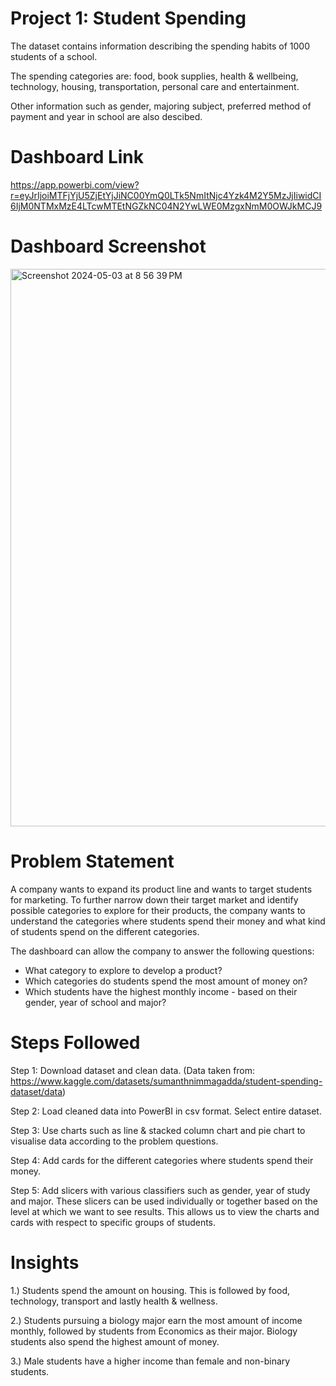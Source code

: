 # Project 1: Student Spending

The dataset contains information describing the spending habits of 1000 students of a school. 

The spending categories are: food, book supplies, health & wellbeing, technology, housing, transportation, personal care and entertainment. 

Other information such as gender, majoring subject, preferred method of payment and year in school are also descibed. 


# Dashboard Link
https://app.powerbi.com/view?r=eyJrIjoiMTFjYjU5ZjEtYjJiNC00YmQ0LTk5NmItNjc4Yzk4M2Y5MzJjIiwidCI6IjM0NTMxMzE4LTcwMTEtNGZkNC04N2YwLWE0MzgxNmM0OWJkMCJ9


# Dashboard Screenshot
<img width="892" alt="Screenshot 2024-05-03 at 8 56 39 PM" src="https://github.com/arya-p/Project-1-Student-Spending/assets/63189431/56581bf6-ab58-4863-83a5-cedc57c1eec7">


# Problem Statement

A company wants to expand its product line and wants to target students for marketing. To further narrow down their target market and identify possible categories to explore for their products, the company wants to understand the categories where students spend their money and what kind of students spend on the different categories.

The dashboard can allow the company to answer the following questions:
- What category to explore to develop a product?
- Which categories do students spend the most amount of money on?
- Which students have the highest monthly income - based on their gender, year of school and major?
  

# Steps Followed
Step 1: Download dataset and clean data. (Data taken from: https://www.kaggle.com/datasets/sumanthnimmagadda/student-spending-dataset/data) 

Step 2: Load cleaned data into PowerBI in csv format. Select entire dataset.

Step 3: Use charts such as line & stacked column chart and pie chart to visualise data according to the problem questions.

Step 4: Add cards for the different categories where students spend their money.

Step 5: Add slicers with various classifiers such as gender, year of study and major. These slicers can be used individually or together based on the level at which we want to see results. This allows us to view the charts and cards with respect to specific groups of students.


# Insights
1.) Students spend the amount on housing. This is followed by food, technology, transport and lastly health & wellness.

2.) Students pursuing a biology major earn the most amount of income monthly, followed by students from Economics as their major. Biology students also spend the highest amount of money.

3.) Male students have a higher income than female and non-binary students.
